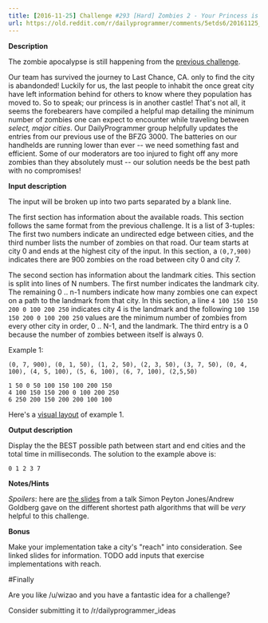 ```yaml
---
title: [2016-11-25] Challenge #293 [Hard] Zombies 2 - Your Princess is in Another Castle!
url: https://old.reddit.com/r/dailyprogrammer/comments/5etds6/20161125_challenge_293_hard_zombies_2_your/
---
```


**Description**

The zombie apocalypse is still happening from the [previous challenge](https://www.reddit.com/r/dailyprogrammer/comments/3z1cxs/20160101_challenge_247_hard_zombies_on_the/).

Our team has survived the journey to Last Chance, CA. only to find the city is abandonded!  Luckily for us, the last people to inhabit the once great city have left information behind for others to know where they population has moved to.  So to speak; our princess is in another castle!  That's not all, it seems the forebearers have compiled a helpful map detailing the minimum number of zombies one can expect to encounter while traveling between *select, major cities*.  Our DailyProgrammer group helpfully updates the entries from our previous use of the BFZG 3000.  The batteries on our handhelds are running lower than ever -- we need something fast and efficient.  Some of our moderators are too injured to fight off any more zombies than they absolutely must -- our solution needs be the best path with no compromises!

**Input description**

The input will be broken up into two parts separated by a blank line.

The first section has information about the available roads.  This section follows the same format from the previous challenge.  It is a list of 3-tuples: The first two numbers indicate an undirected edge between cities, and the third number lists the number of zombies on that road.  Our team starts at city 0 and ends at the highest city of the input. In this section, a `(0,7,900)` indicates there are 900 zombies on the road between city 0 and city 7.

The second section has information about the landmark cities.  This section is split into lines of N numbers.  The first number indicates the landmark city.  The remaining 0 .. n-1 numbers indicate how many zombies one can expect on a path to the landmark from that city. In this section, a line `4 100 150 150 200 0 100 200 250` indicates city 4 is the landmark and the following `100 150 150 200 0 100 200 250` values are the minimum number of zombies from every other city in order, 0 .. N-1, and the landmark.  The third entry is a 0 because the number of zombies between itself is always 0.

Example 1:

    (0, 7, 900), (0, 1, 50), (1, 2, 50), (2, 3, 50), (3, 7, 50), (0, 4, 100), (4, 5, 100), (5, 6, 100), (6, 7, 100), (2,5,50)

    1 50 0 50 100 150 100 200 150
    4 100 150 150 200 0 100 200 250
    6 250 200 150 200 200 100 100


Here's a [visual layout](http://imgur.com/ognf7sF) of example 1.

**Output description**

Display the the BEST possible path between start and end cities and the total time in milliseconds.  The solution to the example above is:

    0 1 2 3 7

**Notes/Hints**

*Spoilers*: here are [the slides](http://www.ukuug.org/events/agm2010/ShortestPath.pdf) from a talk Simon Peyton Jones/Andrew Goldberg gave on the different shortest path algorithms that will be *very* helpful to this challenge.

**Bonus**

Make your implementation take a city's "reach" into consideration.  See linked slides for information.  TODO add inputs that exercise implementations with reach.

#Finally

Are you like /u/wizao and you have a fantastic idea for a challenge?

Consider submitting it to /r/dailyprogrammer_ideas